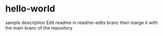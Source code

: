 # hello-world
sample description
Edit readme in readme-edits branc then marge it with the main branc of the repository
